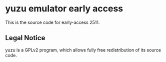 yuzu emulator early access
=============

This is the source code for early-access 2511.

## Legal Notice

yuzu is a GPLv2 program, which allows fully free redistribution of its source code.